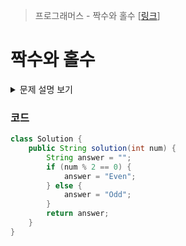 > 프로그래머스 - 짝수와 홀수 [[링크](https://school.programmers.co.kr/learn/courses/30/lessons/12937)]

# 짝수와 홀수
<details markdown="1">
<summary>문제 설명 보기</summary>
<img src="https://user-images.githubusercontent.com/86038910/185373627-2dc49156-e878-4df9-ace9-12402736272f.png">
</details>

### 코드
```java
class Solution {
    public String solution(int num) {
        String answer = "";
        if (num % 2 == 0) {
            answer = "Even";
        } else {
            answer = "Odd";
        }
        return answer;
    }
}
```
